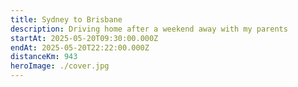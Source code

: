 ```yaml
---
title: Sydney to Brisbane
description: Driving home after a weekend away with my parents
startAt: 2025-05-20T09:30:00.000Z
endAt: 2025-05-20T22:22:00.000Z
distanceKm: 943
heroImage: ./cover.jpg
---
```

